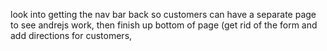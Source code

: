
look into getting the nav bar back so customers can have a separate page to see andrejs work, then finish up bottom of page (get rid of the form and add directions for customers, 

